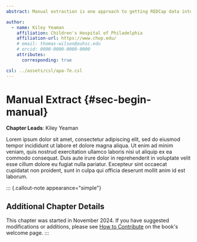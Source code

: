 ```yaml
---
abstract: Manual extraction is one approach to getting REDCap data into R.

author:
  - name: Kiley Yeaman
    affiliation: Children's Hospital of Philadelphia
    affiliation-url: https://www.chop.edu/
    # email: thomas-wilson@ouhsc.edu
    # orcid: 0000-0000-0000-0000
    attributes:
      corresponding: true

csl: ../assets/csl/apa-7e.csl
---
```


# Manual Extract {#sec-begin-manual}

**Chapter Leads**: Kiley Yeaman

Lorem ipsum dolor sit amet, consectetur adipiscing elit, sed do eiusmod tempor incididunt ut labore et dolore magna aliqua. Ut enim ad minim veniam, quis nostrud exercitation ullamco laboris nisi ut aliquip ex ea commodo consequat. Duis aute irure dolor in reprehenderit in voluptate velit esse cillum dolore eu fugiat nulla pariatur. Excepteur sint occaecat cupidatat non proident, sunt in culpa qui officia deserunt mollit anim id est laborum.

::: {.callout-note appearance="simple"}

## Additional Chapter Details

This chapter was started in November 2024.
If you have suggested modifications or additions, please see [How to Contribute](../index.qmd#sec-welcome-contribute) on the book's welcome page.
:::
